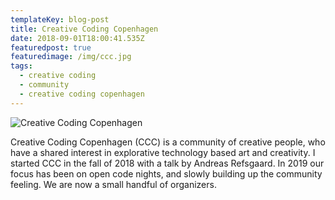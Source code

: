 ```yaml
---
templateKey: blog-post
title: Creative Coding Copenhagen
date: 2018-09-01T18:00:41.535Z
featuredpost: true
featuredimage: /img/ccc.jpg
tags:
  - creative coding
  - community
  - creative coding copenhagen
---
```

![Creative Coding Copenhagen](/img/ccc.jpg)

Creative Coding Copenhagen (CCC) is a community of creative people, who have a shared interest in explorative technology based art and creativity. I started CCC in the fall of 2018 with a talk by Andreas Refsgaard. In 2019 our focus has been on open code nights, and slowly building up the community feeling. We are now a small handful of organizers.
